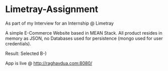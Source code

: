 # Limetray-Assignment
As part of my Interview for an Internship @ Limetray

A simple E-Commerce Website based in MEAN Stack. All product resides in memory as JSON, no Databases used for persistence (mongo used for user credentials).

Result: Selected B-)

App is live @ http://raghavdua.com:8080/
